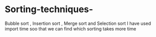 # Sorting-techniques-
Bubble sort ,  Insertion sort , Merge sort  and  Selection sort
I have  used import time soo that we can find which sorting takes more time

